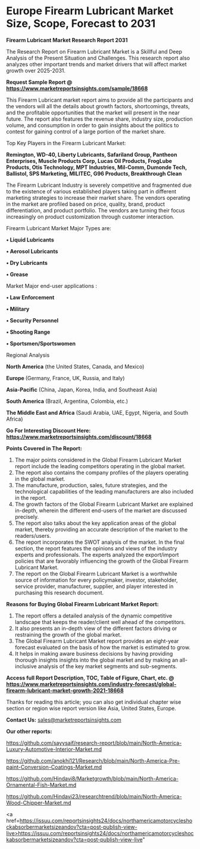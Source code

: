  # Europe Firearm Lubricant Market Size, Scope, Forecast to 2031

<strong>Firearm Lubricant Market Research Report 2031</strong>

The Research Report on Firearm Lubricant Market is a Skillful and Deep Analysis of the Present Situation and Challenges. This research report also analyzes other important trends and market drivers that will affect market growth over 2025-2031.

<strong>Request Sample Report @ <a href=https://www.marketreportsinsights.com/sample/18668>https://www.marketreportsinsights.com/sample/18668</a></strong>

This Firearm Lubricant market report aims to provide all the participants and the vendors will all the details about growth factors, shortcomings, threats, and the profitable opportunities that the market will present in the near future. The report also features the revenue share, industry size, production volume, and consumption in order to gain insights about the politics to contest for gaining control of a large portion of the market share.

Top Key Players in the Firearm Lubricant Market:

<strong>Remington, WD-40, Liberty Lubricants, Safariland Group, Pantheon Enterprises, Muscle Products Corp, Lucas Oil Products, FrogLube Products, Otis Technology, MPT Industries, Mil-Comm, Dumonde Tech, Ballistol, SPS Marketing, MILITEC, G96 Products, Breakthrough Clean</strong>

The Firearm Lubricant Industry is severely competitive and fragmented due to the existence of various established players taking part in different marketing strategies to increase their market share. The vendors operating in the market are profiled based on price, quality, brand, product differentiation, and product portfolio. The vendors are turning their focus increasingly on product customization through customer interaction.

Firearm Lubricant Market Major Types are:

<strong>• Liquid Lubricants

• Aerosol Lubricants

• Dry Lubricants

• Grease</strong>

Market Major end-user applications :

<strong>• Law Enforcement

• Military

• Security Personnel

• Shooting Range

• Sportsmen/Sportswomen</strong>

Regional Analysis

</u><strong><b>North America</b></strong> (the United States, Canada, and Mexico)

<strong><b>Europe </b></strong>(Germany, France, UK, Russia, and Italy)

<strong><b>Asia-Pacific</b></strong> (China, Japan, Korea, India, and Southeast Asia)

<strong><b>South America</b></strong> (Brazil, Argentina, Colombia, etc.)

<strong><b>The Middle East and Africa</b></strong> (Saudi Arabia, UAE, Egypt, Nigeria, and South Africa)

<strong>Go For Interesting Discount Here: <a href=https://www.marketreportsinsights.com/discount/18668>https://www.marketreportsinsights.com/discount/18668</a></strong>

<strong>Points Covered in The Report:</strong>
<ol>
  <li>The major points considered in the Global Firearm Lubricant Market report include the leading competitors operating in the global market.</li>
  <li>The report also contains the company profiles of the players operating in the global market.</li>
  <li>The manufacture, production, sales, future strategies, and the technological capabilities of the leading manufacturers are also included in the report.</li>
  <li>The growth factors of the Global Firearm Lubricant Market are explained in-depth, wherein the different end-users of the market are discussed precisely.</li>
  <li>The report also talks about the key application areas of the global market, thereby providing an accurate description of the market to the readers/users.</li>
  <li>The report incorporates the SWOT analysis of the market. In the final section, the report features the opinions and views of the industry experts and professionals. The experts analyzed the export/import policies that are favorably influencing the growth of the Global Firearm Lubricant Market.</li>
  <li>The report on the Global Firearm Lubricant Market is a worthwhile source of information for every policymaker, investor, stakeholder, service provider, manufacturer, supplier, and player interested in purchasing this research document.</li>
</ol>
<strong>Reasons for Buying Global Firearm Lubricant Market Report:</strong>

<ol>
  <li>The report offers a detailed analysis of the dynamic competitive landscape that keeps the reader/client well ahead of the competitors.</li>
  <li>It also presents an in-depth view of the different factors driving or restraining the growth of the global market.</li>
  <li>The Global Firearm Lubricant Market report provides an eight-year forecast evaluated on the basis of how the market is estimated to grow.</li>
  <li>It helps in making aware business decisions by having providing thorough insights insights into the global market and by making an all-inclusive analysis of the key market segments and sub-segments.</li>
</ol>
<strong>Access full Report Description, TOC, Table of Figure, Chart, etc. @ <a href=https://www.marketreportsinsights.com/industry-forecast/global-firearm-lubricant-market-growth-2021-18668>https://www.marketreportsinsights.com/industry-forecast/global-firearm-lubricant-market-growth-2021-18668</a></strong>


Thanks for reading this article; you can also get individual chapter wise section or region wise report version like Asia, United States, Europe.

<strong>Contact Us:</strong>
sales@marketreportsinsights.com

<strong>Our other reports:</strong>

<a href=https://github.com/sayysaif/research-report/blob/main/North-America-Luxury-Automotive-Interior-Market.md>https://github.com/sayysaif/research-report/blob/main/North-America-Luxury-Automotive-Interior-Market.md</a>

<a href=https://github.com/anokhi121/Research/blob/main/North-America-Pre-paint-Conversion-Coatings-Market.md>https://github.com/anokhi121/Research/blob/main/North-America-Pre-paint-Conversion-Coatings-Market.md</a>

<a href=https://github.com/Hindavi8/Marketgrowth/blob/main/North-America-Ornamental-Fish-Market.md>https://github.com/Hindavi8/Marketgrowth/blob/main/North-America-Ornamental-Fish-Market.md</a>

<a href=https://github.com/Hindavi23/researchtrend/blob/main/North-America-Wood-Chipper-Market.md>https://github.com/Hindavi23/researchtrend/blob/main/North-America-Wood-Chipper-Market.md</a>

<a href=https://issuu.com/reportsinsights24/docs/northamericamotorcycleshockabsorbermarketsizeandov?cta=post-publish-view-live>https://issuu.com/reportsinsights24/docs/northamericamotorcycleshockabsorbermarketsizeandov?cta=post-publish-view-live</a>"
